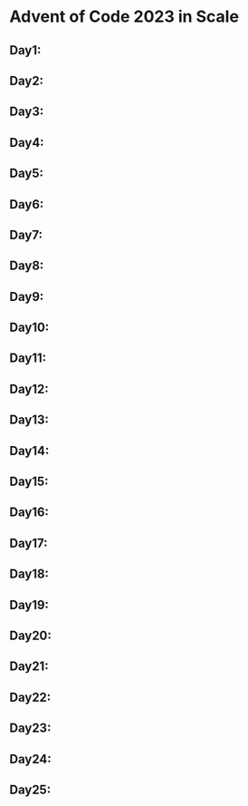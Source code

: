 # Advent of Code 2023 in Scale

## Day1:

## Day2:

## Day3:

## Day4:

## Day5:

## Day6:

## Day7:

## Day8:

## Day9:

## Day10:

## Day11:

## Day12:

## Day13:

## Day14:

## Day15:

## Day16:

## Day17:

## Day18:

## Day19:

## Day20:

## Day21:

## Day22:

## Day23:

## Day24:

## Day25:
